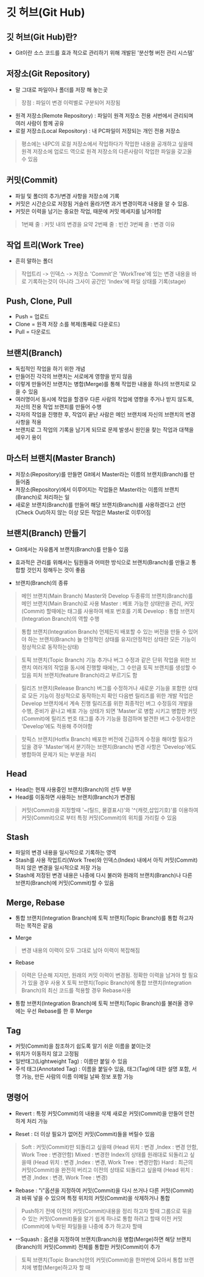 깃 허브(Git Hub)
=============================


깃 허브(Git Hub)란?
--------------------

+ Git이란 소스 코드를 효과 적으로 관리하기 위해 개발된 '분산형 버전 관리 시스템'


저장소(Git Repository)
-----------------------
+ 말 그대로 파일이나 폴더를 저장 해 놓는곳
> 장점 : 파일이 변경 이력별로 구분되어 저장됨
+ 원격 저장소(Remote Repository) :  파일이 원격 저장소 전용 서번에서 관리되며 여러 사람이 함께 공유
+ 로컬 저장소(Local Repository) : 내 PC파일이 저장되는 개인 전용 저장소
> 평소에는 내PC의 로컬 저장소에서 작업하다가 작업한 내용을 공개하고 싶을때 원격 저장소에 업로드 역으로 원격 저장소의 다른사람이 작업한 파일을 갖고올 수 있음


커밋(Commit)
-----------------------
+ 파일 및 폴더의 추가/변경 사항을 저장소에 기록
+ 커밋은 시간순으로 저장됨 거슬러 올라가면 과거 변경이력과 내용을 알 수 있음.
+ 커밋은 이력을 남기는 중요한 작업, 때문에 커밋 메세지를 남겨야함
> 1번째 줄 : 커밋 내의 변경을 요약
> 2번째 줄 : 빈칸
> 3번째 줄 : 변경 이유


작업 트리(Work Tree)
-----------------------
+ 흔히 말하는 폴더
> 작업트리 -> 인덱스 -> 저장소
> 'Commit'은 'WorkTree'에 있는 변경 내용을 바로 기록하는것이 아니라 그사이 공간인 'Index'에 파일 상태를 기록(stage)


Push, Clone, Pull
----------------------
+ Push = 업로드 
+ Clone = 원격 저장 소를 복제(통째로 다운로드)
+ Pull = 다운로드


브랜치(Branch)
-------------------------
+ 독립적인 작업을 하기 위한 개념
+ 만들어진 각각의 브랜치는 서로에게 영향을 받지 않음
+ 이렇게 만들어진 브랜치는 병합(Merge)를 통해 작업한 내용을 하나의 브랜치로 모을 수 있음
+ 여러명이서 동시에 작업을 할경우 다른 사람의 작업에 영향을 주거나 받지 않도록, 자신의 전용 작업 브랜치를 만들어 수행
+ 각자의 작업을 진행한 후, 작업이 끝난 사람은 메인 브랜치에 자신의 브랜치의 변경 사항을 적용
+ 브랜치로 그 작업의 기록을 남기게 되므로 문제 발생시 원인을 찾는 작업과 대책을 세우기 용이


마스터 브랜치(Master Branch)
--------------------------------
+ 저장소(Repository)를 만들면 Git에서 Master라는 이름의 브랜치(Branch)를 만들어줌
+ 저장소(Repository)에서 이루어지는 작업들은 Master라는 이름의 브랜치(Branch)로 처리하는 일
+ 새로운 브랜치(Branch)를 만들어 해당 브랜치(Branch)를 사용하겠다고 선언(Check Out)하지 않는 이상 모든 작업은 Master로 이루어짐


브랜치(Branch) 만들기
------------------------------
+ Git에서는 자유롭게 브랜치(Branch)를 만들수 있음
+ 효과적은 관리를 위해서는 팀원들과 어떠한 방식으로 브랜치(Branch)를 만들고 통합할 것인지 정해두는 것이 좋음

+ 브랜치(Branch)의 종류

> 메인 브랜치(Main Branch)
> Master와 Develop 두종류의 브랜치(Branch)를 메인 브랜치(Main Branch)로 사용
> Master : 베포 가능한 상태만을 관리, 커밋(Commit) 할때에는 태그를 사용하여 배포 번호를 기록
> Develop : 통합 브랜치(Integration Branch)의 역할 수행

> 통합 브랜치(Integration Branch)
> 언제든지 배포할 수 있는 버전을 만들 수 있어야 하는 브랜치(Branch) 늘 안정적인 상태를 유지(안정적인 상태란 모든 기능이 정상적으로 동작하는상태)

> 토픽 브랜치(Topic Branch)
> 기능 추가나 버그 수정과 같은 단위 작업을 위한 브랜치
> 여러개의 작업을 동시에 진행할 때에는, 그 수만큼 토픽 브랜치를 생성할 수 있음
> 피처 브랜치(feature Branch)라고 부르기도 함

> 릴리즈 브랜치(Release Branch)
> 버그를 수정하거나 새로운 기능을 포함한 상태로 모든 기능이 정상적으로 동작하는지 확인
> 다음번 릴리즈를 위한 개발 작업은 Develop 브랜치에서 계속 진행
> 릴리즈를 위한 최종적인 버그 수정등의 개발을 수행, 준비가 끝나고 배포 가능 상태가 되면 'Master'로 병합 시키고 병합한 커밋(Commit)에 릴리즈 번호 태그를 추가
> 기능을 점검하며 발견한 버그 수정사항은 'Develop'에도 적용해 주어야함

> 핫픽스 브랜치(Hotfix Branch)
> 배포한 버전에 긴급하게 수정을 해야할 필요가 있을 경우 'Master'에서 분기하는 브랜치(Branch)
> 변경 사항은 'Develop'에도 병합하여 문제가 되는 부분을 처리


Head
----------------------
+ Head는 현재 사용중인 브랜치(Branch)의 선두 부분
+ Head를 이동하면 사용하는 브랜치(Branch)가 변경됨
> 커밋(Commit)을 지정할때 '~(틸드, 물결표시)'와 '^(캐럿,삽입기호)'를 이용하여 커밋(Commit)으로 부터 특정 커밋(Commit)의 위치를 가리킬 수 있음


Stash
------------------------
+ 파일의 변경 내용을 일시적으로 기록하는 영역
+ Stash를 사용 작업트리(Work Tree)와 인덱스(Index) 내에서 아직 커밋(Commit)하지 않은 변경을 일시적으로 저장 가능
+ Stash에 저장된 변경 내용은 나중에 다시 불러와 원래의 브랜치(Branch)나 다른 브랜치(Branch)에 커밋(Commit)할 수 있음


Merge, Rebase
------------------------
+ 통합 브랜치(Integration Branch)에 토픽 브랜치(Topic Branch)를 통합 하고자 하는 목적은 같음

+ Merge
> 변경 내용의 이력이 모두 그대로 남아 이력이 복잡해짐

+ Rebase
> 이력은 단순해 지지만, 원래의 커밋 이력이 변경됨. 정확한 이력을 남겨야 할 필요가 있을 경우 사용 X
> 토픽 브랜치(Topic Branch)에 통합 브랜치(Integration Branch)의 최신 코드를 적용할 경우 Rebase사용

+ 통합 브랜치(Integration Branch)에 토픽 브랜치(Topic Branch)를 불러올 경우에는 우선 Rebase를 한 후 Merge


Tag
-----------------------
+ 커밋(Commit)을 참조하기 쉽도록 알기 쉬운 이름을 붙이는것
+ 위치가 이동하지 않고 고정됨
+ 일반태그(Lightweight Tag) : 이름만 붙일 수 있음
+ 주석 태그(Annotated Tag) : 이름을 붙일수 있음, 태그(Tag)에 대한 설명 포함, 서명 가능, 만든 사람의 이름 이메일 날짜 정보 포함 가능


명령어
---------------------------
+ Revert : 특정 커밋Commit)의 내용을 삭제 새로운 커밋(Commit)을 만들어 안전하게 처리 가능

+ Reset : 더 이상 필요가 없어진 커밋(Commit)들을 버릴수 있음
> Soft : 커밋(Commit)만 되돌리고 싶을때 (Head 위치 : 변경 ,Index : 변경 안함, Work Tree : 변경안함)
> Mixed : 변경한 Index의 상태를 원래대로 되돌리고 싶을때 (Head 위치 : 변경 ,Index : 변경, Work Tree : 변경안함)
> Hard : 최근의 커밋(Commit)을 완전히 버리고 이전의 상태로 되돌리고 싶을때 (Head 위치 : 변경 ,Index : 변경, Work Tree : 변경)

+ Rebase : "i"옵션을 지정하여 커밋(Commit)을 다시 쓰거나 다른 커밋(Commit)과 바꿔 넣을 수 있으며 특정 위치의 커밋(Commit)을 삭제하거나 통합
> Push하기 전에 이전의 커밋(Commit)내용을 정리 하고자 할때
> 그룹으로 묶을 수 있는 커밋(Commit)들을 알기 쉽게 하나로 통합 하려고 할때
> 이전 커밋(Commit)에 누락된 파일들을 나중에 추가 하고자 할때

+ --Squash : 옵션을 지정하여 브랜치(Branch)응 병합(Merge)하면 해당 브랜치(Branch)의 커밋(Commit) 전체를 통합한 커밋(Commit)이 추가
> 토픽 브랜치(Topic Branch)안의 커밋(Commit)을 한꺼번에 모아서 통합 브랜치에 병합(Merge)하고자 할 때
